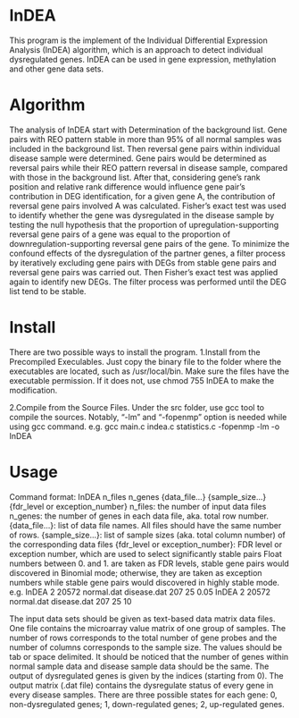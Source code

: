 # InDEA
This program is the implement of the Individual Differential Expression Analysis (InDEA) algorithm, which is an approach to detect individual dysregulated genes. InDEA can be used in gene expression, methylation and other gene data sets.

# Algorithm
The analysis of InDEA start with Determination of the background list. Gene pairs with REO pattern stable in more than 95% of all normal samples was included in the background list. Then reversal gene pairs within individual disease sample were determined. Gene pairs would be determined as reversal pairs while their REO pattern reversal in disease sample, compared with those in the background list. After that, considering gene’s rank position and relative rank difference would influence gene pair’s contribution in DEG identification, for a given gene A, the contribution of reversal gene pairs involved A was calculated. Fisher’s exact test was used to identify whether the gene was dysregulated in the disease sample by testing the null hypothesis that the proportion of upregulation-supporting reversal gene pairs of a gene was equal to the proportion of downregulation-supporting reversal gene pairs of the gene. To minimize the confound effects of the dysregulation of the partner genes, a filter process by iteratively excluding gene pairs with DEGs from stable gene pairs and reversal gene pairs was carried out. Then Fisher’s exact test was applied again to identify new DEGs. The filter process was performed until the DEG list tend to be stable.

# Install
There are two possible ways to install the program.
1.Install from the Precompiled Execulables. Just copy the binary file to the folder where the executables are located, such as /usr/local/bin. Make sure the files have the executable permission. If it does not, use chmod 755 InDEA to make the modification. 

2.Compile from the Source Files. Under the src folder, use gcc tool to compile the sources. Notably, “-lm” and “-fopenmp” option is needed while using gcc command.
e.g. gcc main.c indea.c statistics.c -fopenmp -lm -o InDEA

# Usage
Command format: InDEA n_files n_genes {data_file...} {sample_size...} {fdr_level or exception_number}
n_files: the number of input data files
n_genes: the number of genes in each data file, aka. total row number.
{data_file...}: list of data file names. All files should have the same number of rows.
{sample_size...}: list of sample sizes (aka. total column number) of the corresponding data files
{fdr_level or exception_number}: FDR level or exception number, which are used to select significantly stable pairs Float numbers between 0. and 1. are taken as FDR levels, stable gene pairs would discovered in Binomial mode; otherwise, they are taken as exception numbers while stable gene pairs would discovered in highly stable mode.
e.g. InDEA 2 20572 normal.dat disease.dat 207 25 0.05
	   InDEA 2 20572 normal.dat disease.dat 207 25 10

The input data sets should be given as text-based data matrix data files. One file contains the microarray value matrix of one group of samples. The number of rows corresponds to the total number of gene probes and the number of columns corresponds to the sample size. The values should be tab or space delimited. It should be noticed that the number of genes within normal sample data and disease sample data should be the same.
The output of dysregulated genes is given by the indices (starting from 0). The output matrix (.dat file) contains the dysregulate status of every gene in every disease samples. There are three possible states for each gene: 0, non-dysregulated genes; 1, down-regulated genes; 2, up-regulated genes.


